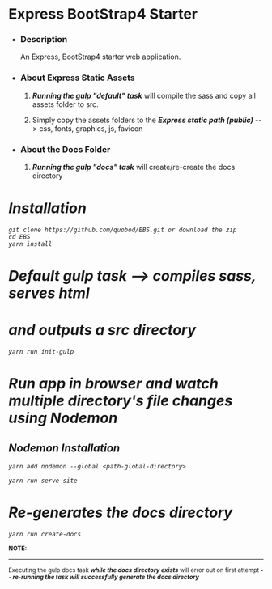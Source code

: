 # Express BootStrap4 Starter

<ul>
    <li>
        <h3>Description</h3>
        <p>An Express, BootStrap4 starter web application.</p>
    </li>
    <li>
        <h3>About Express Static Assets</h3>
        <ol style="type: I">
            <li>
                <p><b><i>Running the gulp "default" task</i></b> will compile the sass and copy all assets folder to src.</p>
            </li>
            <li>
                <p>Simply copy the assets folders to the  <b><i>Express static path (public)</i></b> --> css, fonts, graphics, js, favicon</p>
            </li>
        </ol>
    </li>
    <li>
        <h3>About the Docs Folder</h3>
        <ol style="type: I">
            <li>
                <p><b><i>Running the gulp "docs" task</i></b> will create/re-create the docs directory</p>
            </li>
        </ol>
    </li>
</ul>

<i>

# Installation
```
git clone https://github.com/quobod/EBS.git or download the zip
cd EBS
yarn install
```

# Default gulp task --> compiles sass, serves html
# and outputs a src directory
```
yarn run init-gulp
```

# Run app in browser and watch multiple directory's file changes using Nodemon
## Nodemon Installation
```
yarn add nodemon --global <path-global-directory>

yarn run serve-site
```

# Re-generates the docs directory
```
yarn run create-docs
```
</i>
<p><small><b>NOTE: </b></small><hr><small>Executing the gulp docs task <b><i>while the docs directory exists</i></b> will error out on first attempt<b><i> -- re-running the task will successfully generate the docs directory</i></b></p>